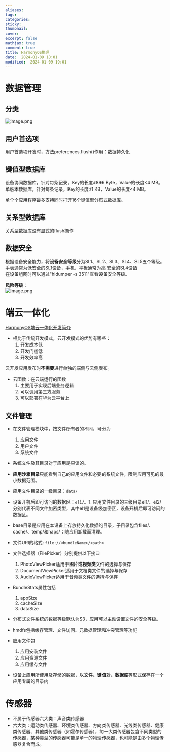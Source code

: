 ```yaml
---
aliases: 
tags: 
categories:
sticky:
thumbnail:
cover: 
excerpt: false
mathjax: true
comment: true
title: HarmonyOS整理
date:  2024-01-09 18:01
modified:  2024-01-09 19:01
---
```


# 数据管理

## 分类

![image.png](https://chillcharlie-img.oss-cn-hangzhou.aliyuncs.com/image%2F2024%2F01%2F09%2F18-48-42-7cbaa4af3a5b58f05cfd992630b79bb6-20240109184841-c3871c.png)

## 用户首选项

用户首选项开发时，方法preferences.flush()作用：数据持久化

## 键值型数据库

设备协同数据库，针对每条记录，Key的⻓度≤896 Byte，Value的⻓度<4 MB。  
单版本数据库，针对每条记录，Key的⻓度≤1 KB，Value的⻓度<4 MB。

单个个应⽤程序最多⽀持同时打开16个键值型分布式数据库。

## 关系型数据库

关系型数据库没有显式的flush操作

## 数据安全

根据设备安全能力，将**设备安全等级**分为SL1、SL2、SL3、SL4、SL5五个等级。  
⼿表通常为低安全的SL1设备，⼿机、平板通常为⾼ 安全的SL4设备  
在设备组⽹时可以通过"hidumper -s 3511"查看设备安全等级。

**风险等级**：  
![image.png](https://chillcharlie-img.oss-cn-hangzhou.aliyuncs.com/image%2F2024%2F01%2F09%2F19-04-18-29b240c7bfa7cf820c29c3a9f8d968b4-20240109190418-df20f0.png)

# 端云一体化

[HarmonyOS端云一体化开发简介](https://developer.huawei.com/consumer/cn/doc/harmonyos-guides-V2/agc-harmonyos-clouddev-overview-0000001489475661-V2)

- 相比于传统开发模式，云开发模式的优势有哪些：
	1. 开发成本低
	2. 开发门槛低
	3. 开发效率高

云开发应用发布时**不需要**进行单独的端侧与云侧发布。

- 云函数：在云端运行的函数
	1. 主要用于实现后端业务逻辑
	2. 可以调用第三方服务
	3. 可以部署在华为云平台上

## 文件管理

- 在文件管理模块中，按文件所有者的不同，可分为
	1. 应用文件
	2. 用户文件
	3. 系统文件

- 系统文件及其目录对于应用是只读的。

- **应用沙箱目录**只能看到自己的应用文件和必要的系统文件，限制应用可见的最小数据范围。

- 应用文件目录的一级目录：`data/`  
- 设备开机后即可访问的数据区：`el1/`。1. 应用文件目录的三级目录el1/、el2/分别代表不同文件加密类型，其中el1是设备级加密区，设备开机后即可访问的数据区。

- base目录是应用在本设备上存放持久化数据的目录，子目录包含files/、cache/、temp/和haps/；随应用卸载而清理。

- 文件URI的格式: `file://<bundleName>/<path>`

- 文件选择器（FilePicker）分别提供以下接口
	1. PhotoViewPicker适用于**图片或视频类**文件的选择与保存
	2. DocumentViewPicker适用于文档类文件的选择与保存
	3. AudioViewPicker适用于音频类文件的选择与保存

- BundleStats属性包括
	1. appSize
	2. cacheSize
	3. dataSize

- 分布式文件系统的数据等级默认为S3，应用可以主动设置文件的安全等级。

- hmdfs包括缓存管理、文件访问、元数据管理和冲突管理等功能

- 应用文件包
	1. 应用安装文件
	2. 应用资源文件
	3. 应用缓存文件

- 设备上应用所使用及存储的数据，以**文件、键值对、数据库**等形式保存在一个应用专属的目录内

# 传感器

- 不属于传感器六大类：声音类传感器
- 六大类：运动类传感器、环境类传感器、方向类传感器、光线类传感器、健康类传感器、其他类传感器（如霍尔传感器），每一大类传感器包含不同类型的传感器，某种类型的传感器可能是单一的物理传感器，也可能是由多个物理传感器复合而成。

  

 